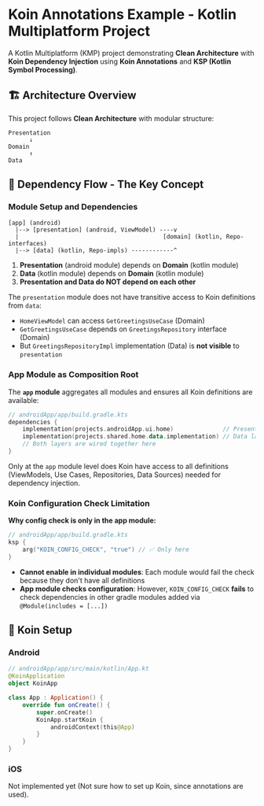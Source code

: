 # Koin Annotations Example - Kotlin Multiplatform Project

A Kotlin Multiplatform (KMP) project demonstrating **Clean Architecture** with **Koin Dependency Injection** using **Koin Annotations** and **KSP (Kotlin Symbol Processing)**.

## 🏗️ Architecture Overview

This project follows **Clean Architecture** with modular structure:

```
Presentation 
      ↓
Domain 
      ↑
Data
```

## 🎯 Dependency Flow - The Key Concept

### Module Setup and Dependencies

```
[app] (android)
  |--> [presentation] (android, ViewModel) ----v
  |                                         [domain] (kotlin, Repo-interfaces)    
  |--> [data] (kotlin, Repo-impls) ------------^
```

1. **Presentation** (android module) depends on **Domain** (kotlin module)
2. **Data** (kotlin module) depends on **Domain** (kotlin module)
3. **Presentation and Data do NOT depend on each other**

The `presentation` module does not have transitive access to Koin definitions from `data`:
- `HomeViewModel` can access `GetGreetingsUseCase` (Domain)
- `GetGreetingsUseCase` depends on `GreetingsRepository` interface (Domain)
- But `GreetingsRepositoryImpl` implementation (Data) is **not visible** to `presentation`

### App Module as Composition Root

The **`app` module** aggregates all modules and ensures all Koin definitions are available:

```kotlin
// androidApp/app/build.gradle.kts
dependencies {
    implementation(projects.androidApp.ui.home)              // Presentation layer
    implementation(projects.shared.home.data.implementation) // Data layer
    // Both layers are wired together here
}
```

Only at the `app` module level does Koin have access to all definitions (ViewModels, Use Cases, Repositories, Data Sources) needed for dependency injection.

### Koin Configuration Check Limitation

**Why config check is only in the app module:**

```kotlin
// androidApp/app/build.gradle.kts
ksp {
    arg("KOIN_CONFIG_CHECK", "true") // ✅ Only here
}
```

- **Cannot enable in individual modules**: Each module would fail the check because they don't have all definitions
- **App module checks configuration**: However, `KOIN_CONFIG_CHECK` **fails** to check dependencies in other gradle modules added via `@Module(includes = [...])`

## 🔧 Koin Setup

### Android

```kotlin
// androidApp/app/src/main/kotlin/App.kt
@KoinApplication
object KoinApp

class App : Application() {
    override fun onCreate() {
        super.onCreate()
        KoinApp.startKoin {
            androidContext(this@App)
        }
    }
}
```

### iOS

Not implemented yet (Not sure how to set up Koin, since annotations are used).